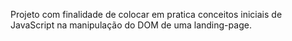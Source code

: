 Projeto com finalidade de colocar em pratica conceitos iniciais de JavaScript na manipulação do DOM de uma landing-page.
